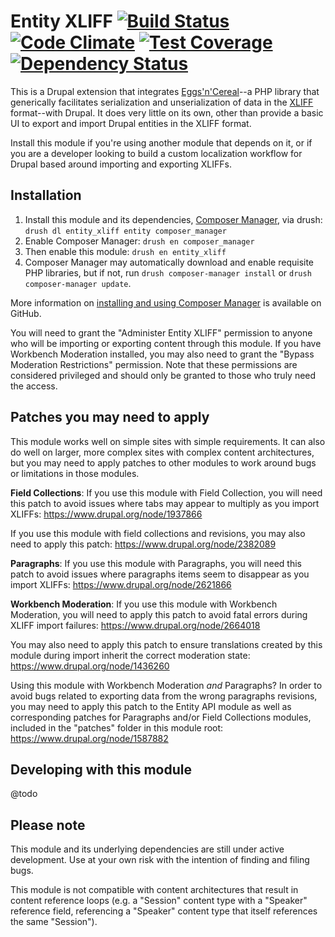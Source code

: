 # Entity XLIFF [![Build Status](https://travis-ci.org/tableau-mkt/entity_xliff.svg?branch=7.x-1.x)](https://travis-ci.org/tableau-mkt/entity_xliff) [![Code Climate](https://codeclimate.com/github/tableau-mkt/entity_xliff/badges/gpa.svg)](https://codeclimate.com/github/tableau-mkt/entity_xliff) [![Test Coverage](https://codeclimate.com/github/tableau-mkt/entity_xliff/badges/coverage.svg)](https://codeclimate.com/github/tableau-mkt/entity_xliff/coverage) [![Dependency Status](https://gemnasium.com/tableau-mkt/entity_xliff.svg)](https://gemnasium.com/tableau-mkt/entity_xliff)

This is a Drupal extension that integrates [Eggs'n'Cereal]()--a PHP library that
generically facilitates serialization and unserialization of data in the [XLIFF]()
format--with Drupal. It does very little on its own, other than provide a basic
UI to export and import Drupal entities in the XLIFF format.

Install this module if you're using another module that depends on it, or if you
are a developer looking to build a custom localization workflow for Drupal based
around importing and exporting XLIFFs.

## Installation
1. Install this module and its dependencies, [Composer Manager](), via drush:
  `drush dl entity_xliff entity composer_manager`
2. Enable Composer Manager: `drush en composer_manager`
3. Then enable this module: `drush en entity_xliff`
4. Composer Manager may automatically download and enable requisite PHP
   libraries, but if not, run `drush composer-manager install` or
   `drush composer-manager update`.

More information on [installing and using Composer Manager]() is available on
GitHub.

You will need to grant the "Administer Entity XLIFF" permission to anyone who
will be importing or exporting content through this module. If you have
Workbench Moderation installed, you may also need to grant the "Bypass
Moderation Restrictions" permission. Note that these permissions are considered
privileged and should only be granted to those who truly need the access.

## Patches you may need to apply

This module works well on simple sites with simple requirements. It can also do
well on larger, more complex sites with complex content architectures, but you
may need to apply patches to other modules to work around bugs or limitations in
those modules.

__Field Collections__: If you use this module with Field Collection, you will
need this patch to avoid issues where tabs may appear to multiply as you import
XLIFFs: https://www.drupal.org/node/1937866

If you use this module with field collections and revisions, you may also need
to apply this patch: https://www.drupal.org/node/2382089

__Paragraphs__: If you use this module with Paragraphs, you will need this patch
to avoid issues where paragraphs items seem to disappear as you import XLIFFs:
https://www.drupal.org/node/2621866

__Workbench Moderation__: If you use this module with Workbench Moderation, you
will need to apply this patch to avoid fatal errors during XLIFF import failures:
https://www.drupal.org/node/2664018

You may also need to apply this patch to ensure translations created by this
module during import inherit the correct moderation state:
https://www.drupal.org/node/1436260

Using this module with Workbench Moderation _and_ Paragraphs? In order to avoid
bugs related to exporting data from the wrong paragraphs revisions, you may need
to apply this patch to the Entity API module as well as corresponding patches
for Paragraphs and/or Field Collections modules, included in the "patches"
folder in this module root: https://www.drupal.org/node/1587882

## Developing with this module
@todo

## Please note
This module and its underlying dependencies are still under active development.
Use at your own risk with the intention of finding and filing bugs.

This module is not compatible with content architectures that result in content
reference loops (e.g. a "Session" content type with a "Speaker" reference field,
referencing a "Speaker" content type that itself references the same "Session").

[Eggs'n'Cereal]: https://github.com/tableau-mkt/eggs-n-cereal
[XLIFF]: http://docs.oasis-open.org/xliff/xliff-core/xliff-core.html
[Composer Manager]: https://www.drupal.org/project/composer_manager
[Entity API]: https://www.drupal.org/project/entity
[installing and using Composer Manager]: https://github.com/cpliakas/composer-manager-docs/blob/master/README.md#installation
